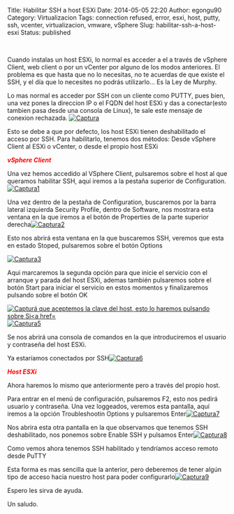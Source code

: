 Title: Habilitar SSH a host ESXi
Date: 2014-05-05 22:20
Author: egongu90
Category: Virtualizacion
Tags: connection refused, error, esxi, host, putty, ssh, vcenter, virtualizacion, vmware, vSphere
Slug: habilitar-ssh-a-host-esxi
Status: published

 

Cuando instalas un host ESXi, lo normal es acceder a el a través de
vSphere Client, web client o por un vCenter por alguno de los modos
anteriores. El problema es que hasta que no lo necesitas, no te acuerdas
de que existe el SSH, y el día que lo necesites no podrás utilizarlo...
Es la Ley de Murphy.<!--more-->

Lo mas normal es acceder por SSH con un cliente como PUTTY, pues bien,
una vez pones la direccion IP o el FQDN del host ESXi y das a
conectar(esto tambien pasa desde una consola de Linux), te sale este
mensaje de conexion rechazada.
[![Captura](http://vps38574.vps.ovh.ca/wp-content/uploads/2014/05/Captura13.png)](http://vps38574.vps.ovh.ca/wp-content/uploads/2014/05/Captura13.png)

Esto se debe a que por defecto, los host ESXi tienen deshabilitado el
acceso por SSH. Para habilitarlo, tenemos dos métodos: Desde vSphere
Client al ESXi o vCenter, o desde el propio host ESXi

<span style="color: #ff0000;">***vSphere Client***</span>

Una vez hemos accedido al VSphere Client, pulsaremos sobre el host al
que queramos habilitar SSH, aquí iremos a la pestaña superior de
Configuration.[![Captura1](http://vps38574.vps.ovh.ca/wp-content/uploads/2014/05/Captura14.png)](http://vps38574.vps.ovh.ca/wp-content/uploads/2014/05/Captura14.png)

Una vez dentro de la pestaña de Configuration, buscaremos por la barra
lateral izquierda Security Profile, dentro de Software, nos mostrara
esta ventana en la que iremos a el botón de Properties de la parte
superior
derecha[![Captura2](http://vps38574.vps.ovh.ca/wp-content/uploads/2014/05/Captura21.png)](http://vps38574.vps.ovh.ca/wp-content/uploads/2014/05/Captura21.png)

Esto nos abrirá esta ventana en la que buscaremos SSH, veremos que esta
en estado Stoped, pulsaremos sobre el botón Options

[![Captura3](http://vps38574.vps.ovh.ca/wp-content/uploads/2014/05/Captura31.png)](http://vps38574.vps.ovh.ca/wp-content/uploads/2014/05/Captura31.png)

Aqui marcaremos la segunda opción para que inicie el servicio con el
arranque y parada del host ESXi, ademas también pulsaremos sobre el
botón Start para iniciar el servicio en estos momentos y finalizaremos
pulsando sobre el botón OK

[![Capturá que aceptemos la clave del host, esto lo haremos pulsando
sobre Si\<a
href=](http://vps38574.vps.ovh.ca/wp-content/uploads/2014/05/Captura41.png)![Captura5](http://vps38574.vps.ovh.ca/wp-content/uploads/2014/05/Captura51.png)](http://vps38574.vps.ovh.ca/wp-content/uploads/2014/05/Captura41.png)

Se nos abrirá una consola de comandos en la que introduciremos el
usuario y contraseña del host ESXi.

Ya estaríamos conectados por
SSH[![Captura6](http://vps38574.vps.ovh.ca/wp-content/uploads/2014/05/Captura61.png)](http://vps38574.vps.ovh.ca/wp-content/uploads/2014/05/Captura61.png)

***<span style="color: #ff0000;">Host ESXi</span>***

Ahora haremos lo mismo que anteriormente pero a través del propio host.

Para entrar en el menú de configuración, pulsaremos F2, esto nos pedirá
usuario y contraseña. Una vez loggeados, veremos esta pantalla, aquí
iremos a la opción Troubleshootin Options y pulsaremos
Enter[![Captura7](http://vps38574.vps.ovh.ca/wp-content/uploads/2014/05/Captura71.png)](http://vps38574.vps.ovh.ca/wp-content/uploads/2014/05/Captura71.png)

Nos abrira esta otra pantalla en la que observamos que tenemos SSH
deshabilitado, nos ponemos sobre Enable SSH y pulsamos
Enter[![Captura8](http://vps38574.vps.ovh.ca/wp-content/uploads/2014/05/Captura81.png)](http://vps38574.vps.ovh.ca/wp-content/uploads/2014/05/Captura81.png)

Como vemos ahora tenemos SSH habilitado y tendríamos acceso remoto desde
PuTTY

Esta forma es mas sencilla que la anterior, pero deberemos de tener
algún tipo de acceso hacia nuestro host para poder
configurarlo[![Captura9](http://vps38574.vps.ovh.ca/wp-content/uploads/2014/05/Captura91.png)](http://vps38574.vps.ovh.ca/wp-content/uploads/2014/05/Captura91.png)

Espero les sirva de ayuda.

Un saludo.
